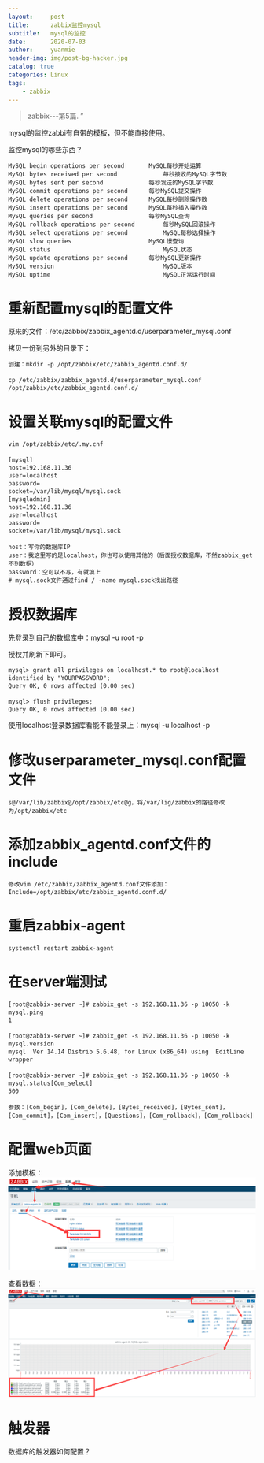 ```yaml
---
layout:     post
title:      zabbix监控mysql
subtitle:   mysql的监控
date:       2020-07-03
author:     yuanmie
header-img: img/post-bg-hacker.jpg
catalog: true
categories: Linux
tags:
    - zabbix
---
```


> zabbix---第5篇. ”

mysql的监控zabbi有自带的模板，但不能直接使用。

监控mysql的哪些东西？
```shell
MySQL begin operations per second	    MySQL每秒开始运算
MySQL bytes received per second	            每秒接收的MySQL字节数
MySQL bytes sent per second	            每秒发送的MySQL字节数
MySQL commit operations per second	    每秒MySQL提交操作
MySQL delete operations per second	    MySQL每秒删除操作数
MySQL insert operations per second	    MySQL每秒插入操作数
MySQL queries per second	            每秒MySQL查询
MySQL rollback operations per second	    每秒MySQL回滚操作
MySQL select operations per second          MySQL每秒选择操作
MySQL slow queries	                    MySQL慢查询
MySQL status	                            MySQL状态
MySQL update operations per second	    每秒MySQL更新操作
MySQL version	                            MySQL版本
MySQL uptime                                MySQL正常运行时间
```
# 重新配置mysql的配置文件
原来的文件：/etc/zabbix/zabbix_agentd.d/userparameter_mysql.conf

拷贝一份到另外的目录下：

    创建：mkdir -p /opt/zabbix/etc/zabbix_agentd.conf.d/

    cp /etc/zabbix/zabbix_agentd.d/userparameter_mysql.conf  /opt/zabbix/etc/zabbix_agentd.conf.d/

# 设置关联mysql的配置文件

    vim /opt/zabbix/etc/.my.cnf

    [mysql]
    host=192.168.11.36
    user=localhost
    password=
    socket=/var/lib/mysql/mysql.sock
    [mysqladmin]
    host=192.168.11.36
    user=localhost
    password=
    socket=/var/lib/mysql/mysql.sock

    host：写你的数据库IP
    user：我这里写的是localhost，你也可以使用其他的（后面授权数据库，不然zabbix_get不到数据）
    password：空可以不写，有就填上
    # mysql.sock文件通过find / -name mysql.sock找出路径

# 授权数据库
先登录到自己的数据库中：mysql -u root -p

授权并刷新下即可。
    
    mysql> grant all privileges on localhost.* to root@localhost identified by "YOURPASSWORD";
    Query OK, 0 rows affected (0.00 sec)

    mysql> flush privileges;
    Query OK, 0 rows affected (0.00 sec)

使用localhost登录数据库看能不能登录上：mysql -u localhost -p

# 修改userparameter_mysql.conf配置文件
    s@/var/lib/zabbix@/opt/zabbix/etc@g，将/var/lig/zabbix的路径修改为/opt/zabbix/etc

# 添加zabbix_agentd.conf文件的include
    修改vim /etc/zabbix/zabbix_agentd.conf文件添加：Include=/opt/zabbix/etc/zabbix_agentd.conf.d/

# 重启zabbix-agent
    systemctl restart zabbix-agent

# 在server端测试
    [root@zabbix-server ~]# zabbix_get -s 192.168.11.36 -p 10050 -k mysql.ping
    1

    [root@zabbix-server ~]# zabbix_get -s 192.168.11.36 -p 10050 -k mysql.version
    mysql  Ver 14.14 Distrib 5.6.48, for Linux (x86_64) using  EditLine wrapper

    [root@zabbix-server ~]# zabbix_get -s 192.168.11.36 -p 10050 -k mysql.status[Com_select]
    500

    参数：[Com_begin]，[Com_delete]，[Bytes_received]，[Bytes_sent]，[Com_commit]，[Com_insert]，[Questions]，[Com_rollback]，[Com_rollback]


# 配置web页面

添加模板：
![](/img/zabbix-mysql模板添加.png)

查看数据：
![](/img/zabbix-mysql查看数据.png)

# 触发器
数据库的触发器如何配置？
